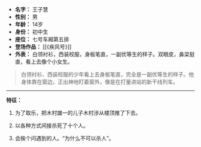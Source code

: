 
- **名字：** 王子慧
- **性别：** 男
- **年龄：** 14岁
- **身份：** 初中生
- **座位：** 七号车厢第五排
- **登场作品：** [[《疾风号》]]
- **外表：** 白领衬衫，西装校服，身板笔直，一副优等生的样子。双眼皮，鼻梁挺直，看上去像个小女生。

> 白领衬衫、西装校服的少年看上去身板笔直，完全是一副优等生的样子。他身体靠在窗边，正出神地盯着窗外，像是在打量进站的新干线列车。

---

**特征：** 

1. 为了取乐，把木村雄一的儿子木村涉从楼顶推了下去。

2. 以各种方式间接杀死了十个人。

3. 会挨个问遇到的人。“为什么不可以杀人”。
